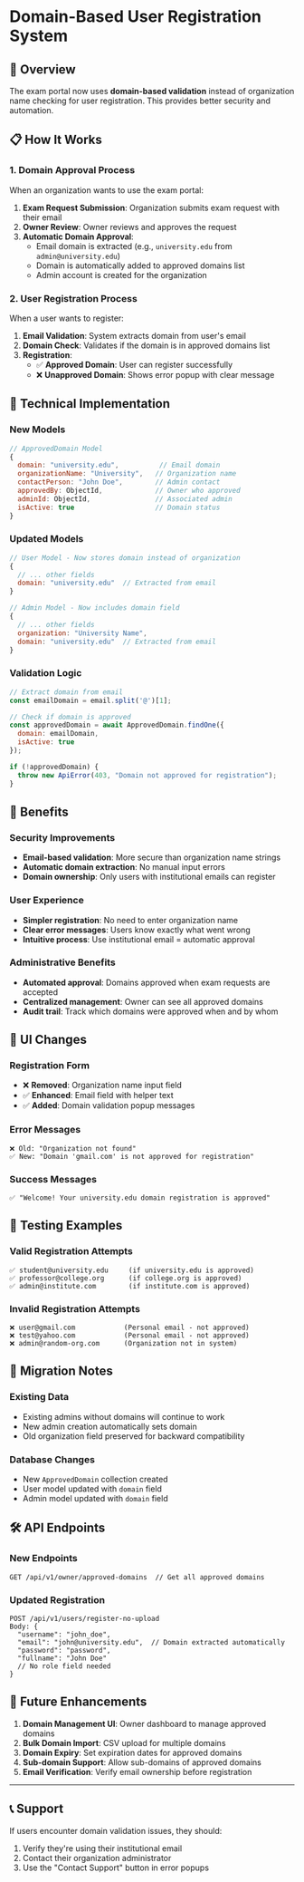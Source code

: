 # Domain-Based User Registration System

## 🚀 Overview
The exam portal now uses **domain-based validation** instead of organization name checking for user registration. This provides better security and automation.

## 📋 How It Works

### 1. **Domain Approval Process**
When an organization wants to use the exam portal:

1. **Exam Request Submission**: Organization submits exam request with their email
2. **Owner Review**: Owner reviews and approves the request
3. **Automatic Domain Approval**: 
   - Email domain is extracted (e.g., `university.edu` from `admin@university.edu`)
   - Domain is automatically added to approved domains list
   - Admin account is created for the organization

### 2. **User Registration Process**
When a user wants to register:

1. **Email Validation**: System extracts domain from user's email
2. **Domain Check**: Validates if the domain is in approved domains list
3. **Registration**: 
   - ✅ **Approved Domain**: User can register successfully
   - ❌ **Unapproved Domain**: Shows error popup with clear message

## 🔧 Technical Implementation

### **New Models**
```javascript
// ApprovedDomain Model
{
  domain: "university.edu",          // Email domain
  organizationName: "University",   // Organization name
  contactPerson: "John Doe",        // Admin contact
  approvedBy: ObjectId,             // Owner who approved
  adminId: ObjectId,                // Associated admin
  isActive: true                    // Domain status
}
```

### **Updated Models**
```javascript
// User Model - Now stores domain instead of organization
{
  // ... other fields
  domain: "university.edu"  // Extracted from email
}

// Admin Model - Now includes domain field
{
  // ... other fields
  organization: "University Name",
  domain: "university.edu"  // Extracted from email
}
```

### **Validation Logic**
```javascript
// Extract domain from email
const emailDomain = email.split('@')[1];

// Check if domain is approved
const approvedDomain = await ApprovedDomain.findOne({ 
  domain: emailDomain, 
  isActive: true 
});

if (!approvedDomain) {
  throw new ApiError(403, "Domain not approved for registration");
}
```

## 🎯 Benefits

### **Security Improvements**
- **Email-based validation**: More secure than organization name strings
- **Automatic domain extraction**: No manual input errors
- **Domain ownership**: Only users with institutional emails can register

### **User Experience**
- **Simpler registration**: No need to enter organization name
- **Clear error messages**: Users know exactly what went wrong
- **Intuitive process**: Use institutional email = automatic approval

### **Administrative Benefits**
- **Automated approval**: Domains approved when exam requests are accepted
- **Centralized management**: Owner can see all approved domains
- **Audit trail**: Track which domains were approved when and by whom

## 📱 UI Changes

### **Registration Form**
- ❌ **Removed**: Organization name input field
- ✅ **Enhanced**: Email field with helper text
- ✅ **Added**: Domain validation popup messages

### **Error Messages**
```
❌ Old: "Organization not found"
✅ New: "Domain 'gmail.com' is not approved for registration"
```

### **Success Messages**
```
✅ "Welcome! Your university.edu domain registration is approved"
```

## 🧪 Testing Examples

### **Valid Registration Attempts**
```
✅ student@university.edu     (if university.edu is approved)
✅ professor@college.org      (if college.org is approved)
✅ admin@institute.com        (if institute.com is approved)
```

### **Invalid Registration Attempts**
```
❌ user@gmail.com            (Personal email - not approved)
❌ test@yahoo.com            (Personal email - not approved)  
❌ admin@random-org.com      (Organization not in system)
```

## 🔄 Migration Notes

### **Existing Data**
- Existing admins without domains will continue to work
- New admin creation automatically sets domain
- Old organization field preserved for backward compatibility

### **Database Changes**
- New `ApprovedDomain` collection created
- User model updated with `domain` field
- Admin model updated with `domain` field

## 🛠️ API Endpoints

### **New Endpoints**
```
GET /api/v1/owner/approved-domains  // Get all approved domains
```

### **Updated Registration**
```
POST /api/v1/users/register-no-upload
Body: {
  "username": "john_doe",
  "email": "john@university.edu",  // Domain extracted automatically
  "password": "password",
  "fullname": "John Doe"
  // No role field needed
}
```

## 🚀 Future Enhancements

1. **Domain Management UI**: Owner dashboard to manage approved domains
2. **Bulk Domain Import**: CSV upload for multiple domains
3. **Domain Expiry**: Set expiration dates for approved domains
4. **Sub-domain Support**: Allow sub-domains of approved domains
5. **Email Verification**: Verify email ownership before registration

---

## 📞 Support
If users encounter domain validation issues, they should:
1. Verify they're using their institutional email
2. Contact their organization administrator
3. Use the "Contact Support" button in error popups
